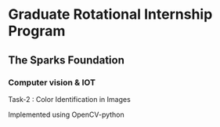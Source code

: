 # Graduate Rotational Internship Program
## The Sparks Foundation
### Computer vision & IOT
Task-2 : Color Identification in Images

Implemented using OpenCV-python

